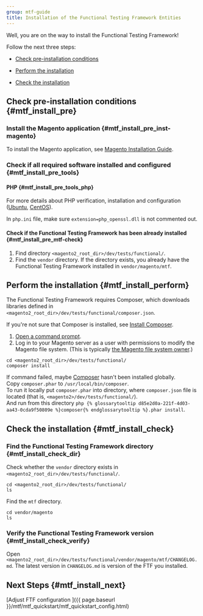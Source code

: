 ```yaml
---
group: mtf-guide
title: Installation of the Functional Testing Framework Entities
---
```


Well, you are on the way to install the Functional Testing Framework!

Follow the next three steps:

- <a href="#mtf_install_pre">Check pre-installation conditions</a>

- <a href="#mtf_install_perform">Perform the installation</a>

- <a href="#mtf_install_check">Check the installation</a>

## Check pre-installation conditions {#mtf_install_pre}

### Install the Magento application {#mtf_install_pre_inst-magento}

To install the Magento application, see <a href="{{ page.baseurl }}/install-gde/bk-install-guide.html">Magento Installation Guide</a>.

### Check if all required software installed and configured {#mtf_install_pre_tools}

#### PHP {#mtf_install_pre_tools_php}

For more details about PHP verification, installation and configuration (<a href="{{ page.baseurl }}/install-gde/prereq/php-ubuntu.html">Ubuntu</a>, <a href="{{ page.baseurl }}/install-gde/prereq/php-centos.html">CentOS</a>).

<div class="bs-callout bs-callout-warning" markdown="1">
    <p>In <code>php.ini</code> file, make sure <code>extension=php_openssl.dll</code> is not commented out.</p>
</div>

#### Check if the Functional Testing Framework has been already installed {#mtf_install_pre_mtf-check}

1. Find directory `<magento2_root_dir>/dev/tests/functional/`.
1. Find the `vendor` directory. If the directory exists, you already have the Functional Testing Framework installed in `vendor/magento/mtf`.

## Perform the installation {#mtf_install_perform}

The Functional Testing Framework requires Composer, which downloads libraries defined in `<magento2_root_dir>/dev/tests/functional/composer.json`.

<div class="bs-callout bs-callout-info" markdown="1">
  <p>If you're not sure that Composer is installed, see <a href="{{ page.baseurl }}/install-gde/prereq/dev_install.html#instgde-prereq-compose-install">Install Composer</a>.</p>
</div>

1.    <a href="{{ page.baseurl }}/install-gde/basics/basics_login.html">Open a command prompt</a>.
1.    Log in to your Magento server as a user with permissions to modify the Magento file system. (This is typically <a href="{{ page.baseurl }}/install-gde/prereq/apache-user.html">the Magento file system owner</a>.)

    cd <magento2_root_dir>/dev/tests/functional/
    composer install

<div class="bs-callout bs-callout-info" markdown="1">
  <p>If command failed, maybe <a href="https://getcomposer.org">Composer</a> hasn't been installed globally.<br/>
  Copy <code>composer.phar</code> to <code>/usr/local/bin/composer</code>.<br/>
  To run it locally put <code>composer.phar</code> into directory, where <code>composer.json</code> file is located (that is, <code>&lt;magento2&gt;/dev/tests/functional/</code>).<br/>
And run from this directory <code>php {% glossarytooltip d85e2d0a-221f-4d03-aa43-0cda9f50809e %}composer{% endglossarytooltip %}.phar install</code>.</p>
</div>

## Check the installation {#mtf_install_check}

### Find the Functional Testing Framework directory {#mtf_install_check_dir}

Check whether the `vendor` directory exists in `<magento2_root_dir>/dev/tests/functional/`.

    cd <magento2_root_dir>/dev/tests/functional/
    ls

Find the `mtf` directory.

    cd vendor/magento
    ls

### Verify the Functional Testing Framework version {#mtf_install_check_verify}

Open `<magento2_root_dir>/dev/tests/functional/vendor/magento/mtf/CHANGELOG.md`. The latest version in `CHANGELOG.md` is version of the FTF you installed.

## Next Steps   {#mtf_install_next}

[Adjust FTF configuration ]({{ page.baseurl }}/mtf/mtf_quickstart/mtf_quickstart_config.html)

